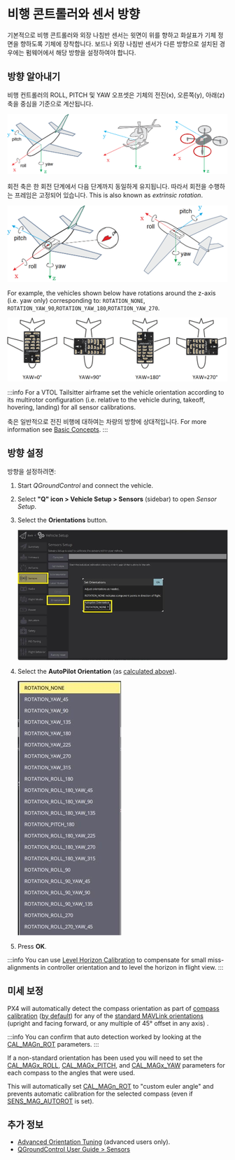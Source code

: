 # 비행 콘트롤러와 센서 방향

기본적으로 비행 콘트롤러와 외장 나침반 센서는 윗면이 위를 향하고 화살표가 기체 정면을 향하도록 기체에 장착합니다.
보드나 외장 나침반 센서가 다른 방향으로 설치된 경우에는 펌웨어에서 해당 방향을 설정하여야 합니다.

## 방향 알아내기

비행 컨트롤러의 ROLL, PITCH  및 YAW 오프셋은 기체의 전진(x), 오른쪽(y), 아래(z) 축을 중심을 기준으로 계산됩니다.

![Frame Heading](../../assets/concepts/frame_heading.png)

회전 축은 한 회전 단계에서 다음 단계까지 동일하게 유지됩니다.
따라서 회전을 수행하는 프레임은 고정되어 있습니다.
This is also known as _extrinsic rotation_.

![Vehicle orientation](../../assets/qgc/setup/sensor/fc_orientation_1.png)

For example, the vehicles shown below have rotations around the z-axis (i.e. yaw only) corresponding to: `ROTATION_NONE`, `ROTATION_YAW_90`,`ROTATION_YAW_180`,`ROTATION_YAW_270`.

![Yaw Rotation](../../assets/qgc/setup/sensor/yaw_rotation.png)

:::info
For a VTOL Tailsitter airframe set the vehicle orientation according to its multirotor configuration (i.e. relative to the vehicle during, takeoff, hovering, landing) for all sensor calibrations.

축은 일반적으로  전진 비행에 대하여는 차량의 방향에 상대적입니다.
For more information see [Basic Concepts](../getting_started/px4_basic_concepts.md#heading-and-directions).
:::

## 방향 설정

방향을 설정하려면:

1. Start _QGroundControl_ and connect the vehicle.

2. Select **"Q" icon > Vehicle Setup > Sensors** (sidebar) to open _Sensor Setup_.

3. Select the **Orientations** button.

   ![Set sensor orientations](../../assets/qgc/setup/sensor/sensor_orientation_set_orientations.jpg)

4. Select the **AutoPilot Orientation** (as [calculated above](#calculating-orientation)).

   ![Orientation options](../../assets/qgc/setup/sensor/sensor_orientation_selector_values.jpg)

5. Press **OK**.

:::info
You can use [Level Horizon Calibration](../config/level_horizon_calibration.md) to compensate for small miss-alignments in controller orientation and to level the horizon in flight view.
:::

## 미세 보정

PX4 will automatically detect the compass orientation as part of [compass calibration](../config/compass.md) ([by default](../advanced_config/parameter_reference.md#SENS_MAG_AUTOROT)) for any of the [standard MAVLink orientations](https://mavlink.io/en/messages/common.html#MAV_SENSOR_ORIENTATION) (upright and facing forward, or any multiple of 45° offset in any axis) .

:::info
You can confirm that auto detection worked by looking at the [CAL_MAGn_ROT](../advanced_config/parameter_reference.md#CAL_MAG0_ROT) parameters.
:::

If a non-standard orientation has been used you will need to set the [CAL_MAGx_ROLL](../advanced_config/parameter_reference.md#CAL_MAG0_ROLL), [CAL_MAGx_PITCH](../advanced_config/parameter_reference.md#CAL_MAG0_PITCH), and [CAL_MAGx_YAW](../advanced_config/parameter_reference.md#CAL_MAG0_YAW) parameters for each compass to the angles that were used.

This will automatically set [CAL_MAGn_ROT](../advanced_config/parameter_reference.md#CAL_MAG0_ROT) to "custom euler angle" and prevents automatic calibration for the selected compass (even if [SENS_MAG_AUTOROT](../advanced_config/parameter_reference.md#SENS_MAG_AUTOROT) is set).

## 추가 정보

- [Advanced Orientation Tuning](../advanced_config/advanced_flight_controller_orientation_leveling.md) (advanced users only).
- [QGroundControl User Guide > Sensors](https://docs.qgroundcontrol.com/master/en/qgc-user-guide/setup_view/sensors_px4.html#flight_controller_orientation)
